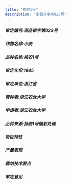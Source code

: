 ```yaml
---
title: "核农1号"
description: "浙品审字第023号"
---
```

##### 审定编号:浙品审字第023号

##### 作物名称:小麦

##### 品种名称:核农1号

##### 审定年份:1985

##### 审定单位:浙江省

##### 育种者:浙江农业大学

##### 申请者:浙江农业大学

##### 品种来源:扬麦1号辐射处理

##### 特征特性


##### 产量表现


##### 栽培技术要点


##### 审定意见

